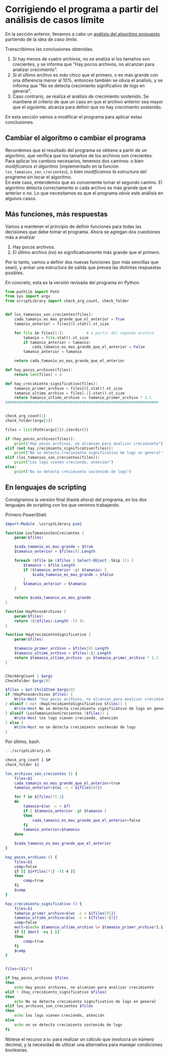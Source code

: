 # Corrigiendo el programa a partir del análisis de casos límite
En la sección anterior, llevamos a cabo un [análisis del algoritmo propuesto](./casos-limite.md) partiendo de la idea de _caso límite_.

Transcribimos las conclusiones obtenidas.
1. Si hay menos de cuatro archivos, no se analiza si los tamaños son crecientes, y se informa que "Hay pocos archivos, no alcanzan para analizar crecimiento".
1. Si el último archivo es más chico que el primero, o es más grande con una diferencia menor al 10%, entonces también se obvia el análisis, y se informa que "No se detecta crecimiento significativo de logs en general".
1. Caso contrario, se realiza el análisis de crecimiento sostenido. Se mantiene el criterio de que un caso en que el archivo anterior sea mayor que el siguiente, alcanza para definir que no hay crecimiento sostenido.

En esta sección vamos a modificar el programa para aplicar estas conclusiones.


## Cambiar el algoritmo o cambiar el programa
Recordemos que el resultado del programa se obtiene a partir de un algoritmo, que verifica que los tamaños de los archivos son crecientes.  
Para aplicar los cambios necesarios, tenemos dos caminos: o bien _modificamos el algoritmo_ (implementado en la función `los_tamanios_son_crecientes`), o bien _modificamos la estructura del programa_ sin tocar el algoritmo.  
En este caso, entendemos que es conveniente tomar el segundo camino. El algoritmo detecta correctamente si cada archivo es más grande que el anterior o no. Lo que necesitamos es que el programa _obvie_ este análisis en algunos casos.


## Más funciones, más respuestas
Vamos a mantener el principio de definir funciones para todas las decisiones que debe tomar el programa. Ahora se agregan dos cuestiones más a analizar
1. Hay pocos archivos.
1. El último archivo (no) es significativamente más grande que el primero.

Por lo tanto, vamos a definir dos nuevas funciones (por más sencillas que sean), y armar una estructura de salida que prevea las distintas respuestas posibles.

En concreto, esta es la versión revisada del programa en Python. 

``` python
from pathlib import Path
from sys import argv
from scriptLibrary import check_arg_count, check_folder


def los_tamanios_son_crecientes(files):
    cada_tamanio_es_mas_grande_que_el_anterior = True
    tamanio_anterior = files[0].stat().st_size

    for file in files[1:]:          # a partir del segundo archivo
        tamanio = file.stat().st_size
        if tamanio_anterior > tamanio:
            cada_tamanio_es_mas_grande_que_el_anterior = False
        tamanio_anterior = tamanio

    return cada_tamanio_es_mas_grande_que_el_anterior

def hay_pocos_archivos(files):
    return len(files) < 4

def hay_crecimiento_significativo(files):
    tamanio_primer_archivo = files[0].stat().st_size
    tamanio_ultimo_archivo = files[-1].stat().st_size
    return tamanio_ultimo_archivo >= tamanio_primer_archivo * 1.1
####################################################################


check_arg_count(1)
check_folder(argv[1])

files = list(Path(argv[1]).iterdir())

if (hay_pocos_archivos(files)):
    print("Hay pocos archivos, no alcanzan para analizar crecimiento")
elif (not hay_crecimiento_significativo(files)):
    print("No se detecta crecimiento significativo de logs en general")
elif (los_tamanios_son_crecientes(files)):
    print("Los logs vienen creciendo, atención")
else:
    print("No se detecta crecimiento sostenido de logs")
``` 

## En lenguajes de scripting
Consignamos la versión final (hasta ahora) del programa, en los dos lenguajes de scripting con los que venimos trabajando.

Primero PowerShell.
``` powershell
Import-Module .\scriptLibrary.psm1

function LosTamaniosSonCrecientes {
    param($files)

    $cada_tamanio_es_mas_grande = $true
    $tamanio_anterior = $files[0].Length

    foreach ($file in ($files | Select-Object -Skip 1)) {
        $tamanio = $file.Length
        if ($tamanio_anterior -gt $tamanio) {
            $cada_tamanio_es_mas_grande = $false
        }
        $tamanio_anterior = $tamanio
    }

    return $cada_tamanio_es_mas_grande
}

function HayPocosArchivos {
    param($files)
    return (@($files).Length -lt 4)
}

function HayCrecimientoSignificativo {
    param($files) 

    $tamanio_primer_archivo = $files[0].Length
    $tamanio_ultimo_archivo = $files[-1].Length
    return $tamanio_ultimo_archivo -ge $tamanio_primer_archivo * 1.1
}


CheckArgCount 1 $args
CheckFolder $args[0]

$files = Get-ChildItem $args[0]
if (HayPocosArchivos $files) {
    Write-Host "Hay pocos archivos, no alcanzan para analizar crecimiento"
} elseif (-not (HayCrecimientoSignificativo $files)) {
    Write-Host No se detecta crecimiento significativo de logs en general
} elseif (LosTamaniosSonCrecientes ($files)) {
    Write-Host los logs vienen creciendo, atención
} else {
    Write-Host no se detecta crecimiento sostenido de logs
}
```

Por último, bash.
``` bash
. ./scriptLibrary.sh

check_arg_count 1 $#
check_folder $1

los_archivos_son_crecientes () {
    files=$1
    cada_tamanio_es_mas_grande_que_el_anterior=true
    tamanio_anterior=$(wc -c < ${files[0]})

    for f in ${files[*]:1}
    do
        tamanio=$(wc -c < $f)
        if [ $tamanio_anterior -gt $tamanio ]
        then
            cada_tamanio_es_mas_grande_que_el_anterior=false
        fi
        tamanio_anterior=$tamanio
    done

    $cada_tamanio_es_mas_grande_que_el_anterior
}

hay_pocos_archivos () {
    files=$1
    comp=false
    if [[ ${#files[*]} -lt 4 ]]
    then
        comp=true
    fi
    $comp
}

hay_crecimiento_significativo () {
    files=$1
    tamanio_primer_archivo=$(wc -c < ${files[0]})
    tamanio_ultimo_archivo=$(wc -c < ${files[-1]})
    comp=false
    mult=$(echo $tamanio_ultimo_archivo \> $tamanio_primer_archivo*1.1  | bc)
    if [[ $mult -eq 1 ]]
    then
        comp=true
    fi
    $comp
}


files=($1/*)

if hay_pocos_archivos $files
then 
    echo Hay pocos archivos, no alcanzan para analizar crecimiento
elif ! (hay_crecimiento_significativo $files)
then 
    echo No se detecta crecimiento significativo de logs en general
elif los_archivos_son_crecientes $files  
then
    echo los logs vienen creciendo, atención
else
    echo no se detecta crecimiento sostenido de logs
fi
```
Nótese el recurso a `bc` para realizar un cálculo que involucra un número decimal, y la necesidad de utilizar una alternativa para manejar condiciones booleanas.